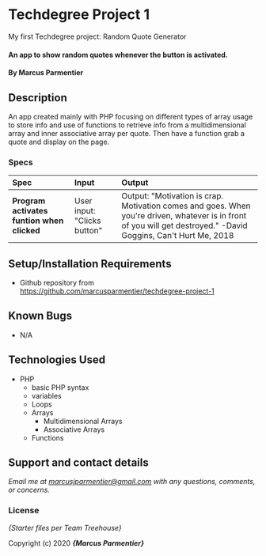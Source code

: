 # Techdegree Project 1
 My first Techdegree project: Random Quote Generator

#### An app to show random quotes whenever the button is activated.

#### By **Marcus Parmentier**

## Description

An app created mainly with PHP focusing on different types of array usage to store info and use of functions to retrieve info from a multidimensional array and inner associative array per quote. Then have a function grab a quote and display on the page.

### Specs
| Spec | Input | Output |
| :------------     | :-------------  | :-------------  |
| **Program activates funtion when clicked** | User input: "Clicks button" | Output: "Motivation is crap. Motivation comes and goes. When you're driven, whatever is in front of you will get destroyed." -David Goggins, Can't Hurt Me, 2018 |

## Setup/Installation Requirements

* Github repository from https://github.com/marcusparmentier/techdegree-project-1

## Known Bugs

* N/A

## Technologies Used

* PHP
    * basic PHP syntax
    * variables
    * Loops
    * Arrays
        * Multidimensional Arrays
        * Associative Arrays
    * Functions

## Support and contact details

_Email me at marcusjparmentier@gmail.com with any questions, comments, or concerns._

### License

*{Starter files per Team Treehouse}*

Copyright (c) 2020 **_{Marcus Parmentier}_**
